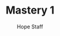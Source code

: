 ---
image: /assets/img/kl/kl_mastery_1.png
title: Mastery 1
number: 1
categories:
  - Meditations
  - Mastery
author: Hope Staff
notes: Mastery 1
embed: >-
  EMBED_GOES_HERE
transcript: >-
  SOME LINES OF TEXT START HERE
---
